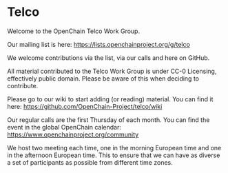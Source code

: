 # Telco
Welcome to the OpenChain Telco Work Group.

Our mailing list is here:
https://lists.openchainproject.org/g/telco

We welcome contributions via the list, via our calls and here on GitHub.

All material contributed to the Telco Work Group is under CC-0 Licensing, effectively public domain. Please be aware of this when deciding to contribute.

Please go to our wiki to start adding (or reading) material. You can find it here:
https://github.com/OpenChain-Project/telco/wiki

Our regular calls are the first Thursday of each month. You can find the event in the global OpenChain calendar: https://www.openchainproject.org/community

We host two meeting each time, one in the morning European time and one in the afternoon European time. This to ensure that we can have as diverse a set of participants as possible from different time zones. 

